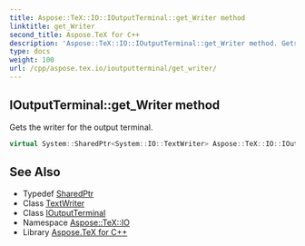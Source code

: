 ```yaml
---
title: Aspose::TeX::IO::IOutputTerminal::get_Writer method
linktitle: get_Writer
second_title: Aspose.TeX for C++
description: 'Aspose::TeX::IO::IOutputTerminal::get_Writer method. Gets the writer for the output terminal in C++.'
type: docs
weight: 100
url: /cpp/aspose.tex.io/ioutputterminal/get_writer/
---
```

## IOutputTerminal::get_Writer method


Gets the writer for the output terminal.

```cpp
virtual System::SharedPtr<System::IO::TextWriter> Aspose::TeX::IO::IOutputTerminal::get_Writer()=0
```

## See Also

* Typedef [SharedPtr](../../../system/sharedptr/)
* Class [TextWriter](../../../system.io/textwriter/)
* Class [IOutputTerminal](../)
* Namespace [Aspose::TeX::IO](../../)
* Library [Aspose.TeX for C++](../../../)
